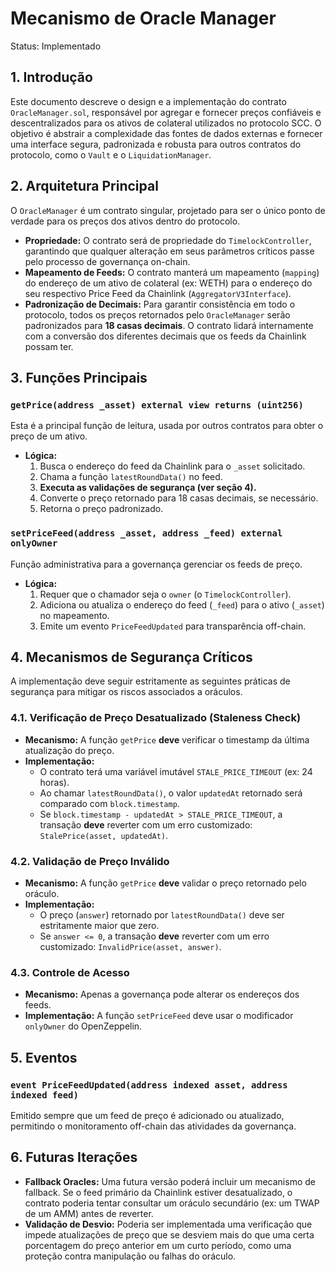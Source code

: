 # Mecanismo de Oracle Manager

Status: Implementado

## 1. Introdução

Este documento descreve o design e a implementação do contrato `OracleManager.sol`, responsável por agregar e fornecer preços confiáveis e descentralizados para os ativos de colateral utilizados no protocolo SCC. O objetivo é abstrair a complexidade das fontes de dados externas e fornecer uma interface segura, padronizada e robusta para outros contratos do protocolo, como o `Vault` e o `LiquidationManager`.

## 2. Arquitetura Principal

O `OracleManager` é um contrato singular, projetado para ser o único ponto de verdade para os preços dos ativos dentro do protocolo.

- **Propriedade:** O contrato será de propriedade do `TimelockController`, garantindo que qualquer alteração em seus parâmetros críticos passe pelo processo de governança on-chain.
- **Mapeamento de Feeds:** O contrato manterá um mapeamento (`mapping`) do endereço de um ativo de colateral (ex: WETH) para o endereço do seu respectivo Price Feed da Chainlink (`AggregatorV3Interface`).
- **Padronização de Decimais:** Para garantir consistência em todo o protocolo, todos os preços retornados pelo `OracleManager` serão padronizados para **18 casas decimais**. O contrato lidará internamente com a conversão dos diferentes decimais que os feeds da Chainlink possam ter.

## 3. Funções Principais

### `getPrice(address _asset) external view returns (uint256)`

Esta é a principal função de leitura, usada por outros contratos para obter o preço de um ativo.

- **Lógica:**
    1. Busca o endereço do feed da Chainlink para o `_asset` solicitado.
    2. Chama a função `latestRoundData()` no feed.
    3. **Executa as validações de segurança (ver seção 4).**
    4. Converte o preço retornado para 18 casas decimais, se necessário.
    5. Retorna o preço padronizado.

### `setPriceFeed(address _asset, address _feed) external onlyOwner`

Função administrativa para a governança gerenciar os feeds de preço.

- **Lógica:**
    1. Requer que o chamador seja o `owner` (o `TimelockController`).
    2. Adiciona ou atualiza o endereço do feed (`_feed`) para o ativo (`_asset`) no mapeamento.
    3. Emite um evento `PriceFeedUpdated` para transparência off-chain.

## 4. Mecanismos de Segurança Críticos

A implementação deve seguir estritamente as seguintes práticas de segurança para mitigar os riscos associados a oráculos.

### 4.1. Verificação de Preço Desatualizado (Staleness Check)

- **Mecanismo:** A função `getPrice` **deve** verificar o timestamp da última atualização do preço.
- **Implementação:**
    - O contrato terá uma variável imutável `STALE_PRICE_TIMEOUT` (ex: 24 horas).
    - Ao chamar `latestRoundData()`, o valor `updatedAt` retornado será comparado com `block.timestamp`.
    - Se `block.timestamp - updatedAt > STALE_PRICE_TIMEOUT`, a transação **deve** reverter com um erro customizado: `StalePrice(asset, updatedAt)`.

### 4.2. Validação de Preço Inválido

- **Mecanismo:** A função `getPrice` **deve** validar o preço retornado pelo oráculo.
- **Implementação:**
    - O preço (`answer`) retornado por `latestRoundData()` deve ser estritamente maior que zero.
    - Se `answer <= 0`, a transação **deve** reverter com um erro customizado: `InvalidPrice(asset, answer)`.

### 4.3. Controle de Acesso

- **Mecanismo:** Apenas a governança pode alterar os endereços dos feeds.
- **Implementação:** A função `setPriceFeed` deve usar o modificador `onlyOwner` do OpenZeppelin.

## 5. Eventos

### `event PriceFeedUpdated(address indexed asset, address indexed feed)`

Emitido sempre que um feed de preço é adicionado ou atualizado, permitindo o monitoramento off-chain das atividades da governança.

## 6. Futuras Iterações

- **Fallback Oracles:** Uma futura versão poderá incluir um mecanismo de fallback. Se o feed primário da Chainlink estiver desatualizado, o contrato poderia tentar consultar um oráculo secundário (ex: um TWAP de um AMM) antes de reverter.
- **Validação de Desvio:** Poderia ser implementada uma verificação que impede atualizações de preço que se desviem mais do que uma certa porcentagem do preço anterior em um curto período, como uma proteção contra manipulação ou falhas do oráculo.